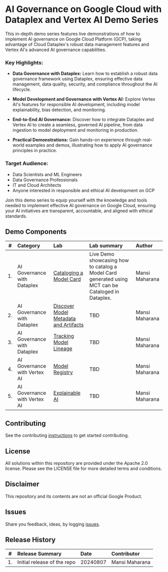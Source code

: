 # AI Governance on Google Cloud with Dataplex and Vertex AI Demo Series

This in-depth demo series features live demonstrations of how to implement AI governance on Google Cloud Platform (GCP), taking advantage of Cloud Dataplex's robust data management features and Vertex AI's advanced AI governance capabilities.

### Key Highlights:

- **Data Governance with Dataplex:** Learn how to establish a robust data governance framework using Dataplex, ensuring effective data management, data quality, security, and compliance throughout the AI lifecycle.

- **Model Development and Governance with Vertex AI:** Explore Vertex AI's features for responsible AI development, including model explainability, bias detection, and monitoring.
- **End-to-End AI Governance:**  Discover how to integrate Dataplex and Vertex AI to create a seamless, governed AI pipeline, from data ingestion to model deployment and monitoring in production.
- **Practical Demonstrations:**  Gain hands-on experience through real-world examples and demos, illustrating how to apply AI governance principles in practice.


### Target Audience:

- Data Scientists and ML Engineers
- Data Governance Professionals
- IT and Cloud Architects
- Anyone interested in responsible and ethical AI development on GCP

Join this demo series to equip yourself with the knowledge and tools needed to implement effective AI governance on Google Cloud, ensuring your AI initiatives are transparent, accountable, and aligned with ethical standards.

## Demo Components

| # | Category | Lab | Lab summary | Author |
| -- | :-- | :--- | :--- |:--- |
| 1. | AI Governance with Dataplex | [Cataloging a Model Card](/notebooks/AI_Governance_with_Dataplex_Demo_Series_Cataloging_a_model_card_.ipynb)| Live Demo showcasing how to catalog a Model Card generated using MCT can be Cataloged in Dataplex.| Mansi Maharana|
| 2. | AI Governance with Dataplex | [Discover Model Metadata and Artifacts]()| TBD | Mansi Maharana |
| 3. | AI Governance with Dataplex | [Tracking Model Lineage]()| TBD | Mansi Maharana |
| 4. |AI Governance with Vertex AI | [Model Registry]() | TBD | Mansi Maharana |
| 5. |AI Governance with Vertex AI| [Explainable AI]() | TBD | Mansi Maharana |


## Contributing
See the contributing [instructions](CONTRIBUTING.md) to get started contributing.

## License
All solutions within this repository are provided under the Apache 2.0 license. Please see the LICENSE file for more detailed terms and conditions.

## Disclaimer
This repository and its contents are not an official Google Product.

## Issues
Share you feedback, ideas, by logging [issues](../../issues).

## Release History

| # | Release Summary | Date |  Contributor |
| -- | :--- | :--- |:--- |
| 1. |Initial release of the repo| 20240807 | Mansi Maharana|
